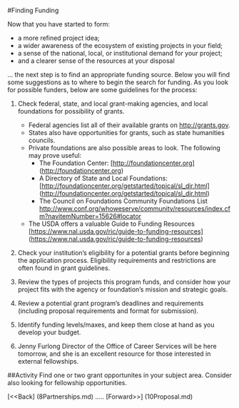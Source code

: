 #Finding Funding

Now that you have started to form:

* a more refined project idea;
* a wider awareness of the ecosystem of existing projects in your field;
* a sense of the national, local, or institutional demand for your project;
*  and a clearer sense of the resources at your disposal

... the next step is to find an appropriate funding source. Below you will find some suggestions as to where to begin the search for funding. As you look for possible funders, below are some guidelines for the process:

1. Check federal, state, and local grant-making agencies, and local foundations for possibility of grants.

	* Federal agencies list all of their available grants on http://grants.gov.
	* States also have opportunities for grants, such as state humanities councils. 
	* Private foundations are also possible areas to look. The following may prove useful: 
		* The Foundation Center: [http://foundationcenter.org] (http://foundationcenter.org)
		* A Directory of State and Local Foundations: 
		[http://foundationcenter.org/getstarted/topical/sl_dir.html] (http://foundationcenter.org/getstarted/topical/sl_dir.html)
		* The Council on Foundations Community Foundations List
	 http://www.conf.org/whoweserve/community/resources/index.cfm?navitemNumber=15626#locator
	 * The USDA offers a valuable Guide to Funding Resources [https://www.nal.usda.gov/ric/guide-to-funding-resources] (https://www.nal.usda.gov/ric/guide-to-funding-resources)

2. Check your institution’s eligibility for a potential grants before beginning the application process. Eligibility requirements and restrictions are often found in grant guidelines.

3. Review the types of projects this program funds, and consider how your project fits with the agency or foundation’s mission and strategic goals.

4. Review a potential grant program’s deadlines and requirements (including proposal requirements and format for submission).

5. Identify funding levels/maxes, and keep them close at hand as you develop your budget.

6. Jenny Furlong Director of the Office of Career Services will be here tomorrow, and she is an excellent resource for those interested in external fellowships. 

##Activity
Find one or two grant opportunites in your subject area. Consider also looking for fellowship opportunities. 

[<<Back] (8Partnerships.md)	.....	[Forward>>] (10Proposal.md)
